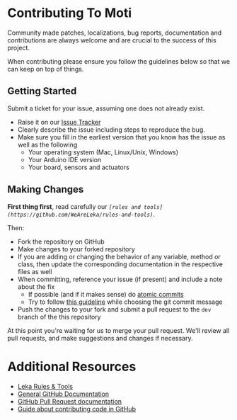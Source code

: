 # Contributing To Moti

Community made patches, localizations, bug reports, documentation and contributions are always welcome and are crucial to the success of this project.

When contributing please ensure you follow the guidelines below so that we can keep on top of things.

## Getting Started

Submit a ticket for your issue, assuming one does not already exist.

*	Raise it on our [Issue Tracker](https://github.com/weareleka/moti/issues)
*	Clearly describe the issue including steps to reproduce the bug.
*	Make sure you fill in the earliest version that you know has the issue as well as the following
    *	Your operating system (Mac, Linux/Unix, Windows)
    *	Your Arduino IDE version
    *	Your board, sensors and actuators

## Making Changes

**First thing first**, read carefully our *`[rules and tools](https://github.com/WeAreLeka/rules-and-tools)`*.

Then:

*	Fork the repository on GitHub
*	Make changes to your forked repository
*	If you are adding or changing the behavior of any variable, method or class, then update the corresponding documentation in the respective files as well
*	When committing, reference your issue (if present) and include a note about the fix
    *	If possible (and if it makes sense) do [atomic commits](http://en.wikipedia.org/wiki/Atomic_commit)
    *	Try to follow [this guideline](http://tbaggery.com/2008/04/19/a-note-about-git-commit-messages.html) while choosing the git commit message
*	Push the changes to your fork and submit a pull request to the `dev` branch of the this repository

At this point you're waiting for us to merge your pull request. We'll review all pull requests, and make suggestions and changes if necessary.

# Additional Resources

*	[Leka Rules & Tools](https://github.com/WeAreLeka/rules-and-tools)
*	[General GitHub Documentation](http://help.github.com/)
*	[GitHub Pull Request documentation](http://help.github.com/send-pull-requests/)
*	[Guide about contributing code in GitHub](http://sudarmuthu.com/blog/contributing-to-project-hosted-in-github)
